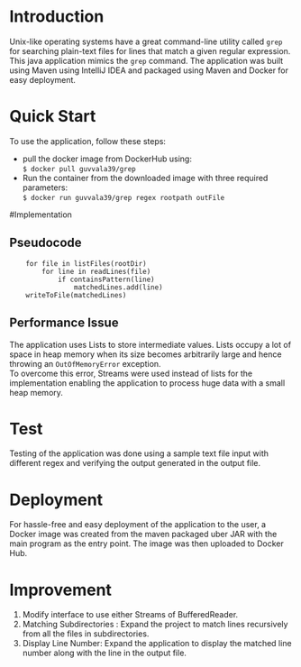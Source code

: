 # Introduction
Unix-like operating systems have a great command-line utility called `grep` for searching plain-text files for lines that match a given regular expression.
This java application mimics the `grep` command. The application was built using Maven using IntelliJ IDEA and packaged using Maven and Docker for easy deployment.

# Quick Start
To use the application, follow these steps:  
* pull the docker image from DockerHub using:        
```$ docker pull guvvala39/grep ```  
* Run the container from the downloaded image with three required parameters:  
```$ docker run guvvala39/grep regex rootpath outFile```

#Implementation
## Pseudocode
``` matchedLines = []
    for file in listFiles(rootDir)
        for line in readLines(file)
            if containsPattern(line)
                matchedLines.add(line)
    writeToFile(matchedLines)
```

## Performance Issue
The application uses Lists to store intermediate values. Lists occupy a lot of space in heap memory when its size becomes arbitrarily large and hence throwing
an `OutOfMemoryError` exception.   
To overcome this error, Streams were used instead of lists for the implementation enabling the application
to process huge data with a small heap memory.

# Test
Testing of the application was done using a sample text file input with different regex and verifying the output generated in the output file.
# Deployment
For hassle-free and easy deployment of the application to the user, a Docker image was created from the maven packaged uber JAR with the main program as the entry point.
The image was then uploaded to Docker Hub.

# Improvement
1. Modify interface to use either Streams of BufferedReader.
2. Matching Subdirectories : Expand the project to match lines recursively from all the files in subdirectories.
3. Display Line Number: Expand the application to display the matched line number along with the line in the output file.